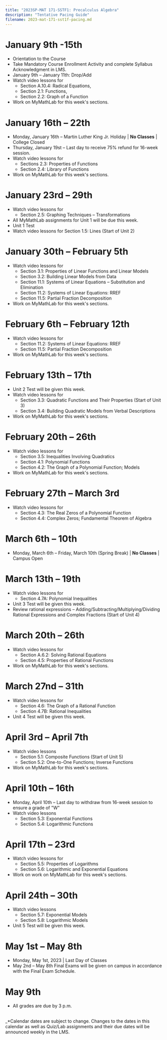 ```yaml
---
title: "2023SP-MAT 171-SSTF1: Precalculus Algebra"
description: "Tentative Pacing Guide"
filename: 2023-mat-171-sst1f-pacing.md
--- 
```


# January 9th -15th
- Orientation to the Course
- Take Mandatory Course Enrollment Activity and complete Syllabus Acknowledgment in LMS.
- January 9th – January 11th: Drop/Add
- Watch video lessons for
  - Section A.10.4: Radical Equations,
  - Section 2.1: Functions,
  - Section 2.2: Graph of a Function
- Work on MyMathLab for this week's sections.

# January 16th – 22th
- Monday, January 16th – Martin Luther King Jr. Holiday \| **No Classes** \| College Closed
- Thursday, January 19st – Last day to receive 75% refund for 16-week session.
- Watch video lessons for
  - Sections 2.3: Properties of Functions
  - Section 2.4: Library of Functions
- Work on MyMathLab for this week's sections.

# January 23rd – 29th
- Watch video lessons for
  - Section 2.5: Graphing Techniques – Transformations
- All MyMathLab assignments for Unit 1 will be due this week.
- Unit 1 Test
- Watch video lessons for Section 1.5: Lines (Start of Unit 2)

# January 30th – February 5th
- Watch video lessons for
  - Section 3.1: Properties of Linear Functions and Linear Models
  - Section 3.2: Building Linear Models from Data
  - Section 11.1: Systems of Linear Equations – Substitution and Elimination
  - Section 11.2: Systems of Linear Equations: RREF
  - Section 11.5: Partial Fraction Decomposition
- Work on MyMathLab for this week's sections.

# February 6th – February 12th
- Watch video lessons for
  - Section 11.2: Systems of Linear Equations: RREF
  - Section 11.5: Partial Fraction Decomposition
- Work on MyMathLab for this week's sections.

# February 13th – 17th
- Unit 2 Test will be given this week.
- Watch video lessons for
  - Section 3.3: Quadratic Functions and Their Properties (Start of Unit 3)
  - Section 3.4: Building Quadratic Models from Verbal Descriptions
- Work on MyMathLab for this week's sections.

# February 20th – 26th
- Watch video lessons for
  - Section 3.5: Inequalities Involving Quadratics
  - Section 4.1: Polynomial Functions
  - Section 4.2: The Graph of a Polynomial Function; Models
- Work on MyMathLab for this week's sections.

# February 27th – March 3rd
- Watch video lessons for
  - Section 4.3: The Real Zeros of a Polynomial Function
  - Section 4.4: Complex Zeros; Fundamental Theorem of Algebra

# March 6th – 10th
- Monday, March 6th – Friday, March 10th (Spring Break) \| **No Classes** \| Campus Open

# March 13th – 19th
- Watch video lessons for
  - Section 4.7A: Polynomial Inequalities
- Unit 3 Test will be given this week.
- Review rational expressions – Adding/Subtracting/Multiplying/Dividing Rational Expressions and Complex Fractions (Start of Unit 4)

# March 20th – 26th
- Watch video lessons for
  - Section A.6.2: Solving Rational Equations
  - Section 4.5: Properties of Rational Functions
- Work on MyMathLab for this week's sections.

# March 27nd – 31th
- Watch video lessons for
  - Section 4.6: The Graph of a Rational Function
  - Section 4.7B: Rational Inequalities
- Unit 4 Test will be given this week.

# April 3rd – April 7th
- Watch video lessons
  - Section 5.1: Composite Functions (Start of Unit 5)
  - Section 5.2: One-to-One Functions; Inverse Functions
- Work on MyMathLab for this week's sections.

# April 10th – 16th
- Monday, April 10th – Last day to withdraw from 16-week session to ensure a grade of "W"
- Watch video lessons
  - Section 5.3: Exponential Functions
  - Section 5.4: Logarithmic Functions

# April 17th – 23rd
- Watch video lessons for
  - Section 5.5: Properties of Logarithms
  - Section 5.6: Logarithmic and Exponential Equations
- Work on work on MyMathLab for this week's sections.

# April 24th – 30th
- Watch video lessons
  - Section 5.7: Exponential Models
  - Section 5.8: Logarithmic Models
- Unit 5 Test will be given this week.

# May 1st – May 8th
- Monday, May 1st, 2023 \| Last Day of Classes
- May 2nd – May 8th Final Exams will be given on campus in accordance with the Final Exam Schedule.

# May 9th
- All grades are due by 3 p.m.
<br><br>

_*Calendar dates are subject to change. Changes to the dates in this calendar as well as Quiz/Lab assignments and their due dates will be announced weekly in the LMS.
